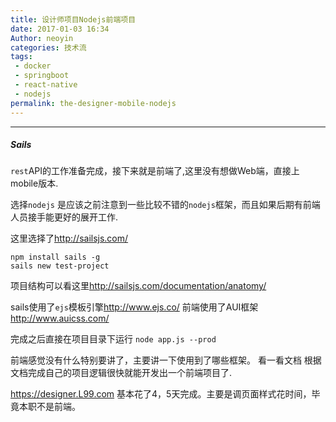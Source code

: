 ```yaml
---
title: 设计师项目Nodejs前端项目
date: 2017-01-03 16:34
Author: neoyin
categories: 技术流
tags:
 - docker
 - springboot
 - react-native
 - nodejs
permalink: the-designer-mobile-nodejs
---
```


---

##### Sails

`rest`API的工作准备完成，接下来就是前端了,这里没有想做Web端，直接上mobile版本. 

选择`nodejs` 是应该之前注意到一些比较不错的`nodejs`框架，而且如果后期有前端人员接手能更好的展开工作. 

这里选择了<http://sailsjs.com/> 
```
npm install sails -g
sails new test-project
```
项目结构可以看这里<http://sailsjs.com/documentation/anatomy/>

sails使用了`ejs`模板引擎<http://www.ejs.co/>
前端使用了AUI框架<http://www.auicss.com/>

完成之后直接在项目目录下运行
`node app.js --prod`

前端感觉没有什么特别要讲了，主要讲一下使用到了哪些框架。 看一看文档
根据文档完成自己的项目逻辑很快就能开发出一个前端项目了. 

<https://designer.L99.com> 基本花了4，5天完成。主要是调页面样式花时间，毕竟本职不是前端。


